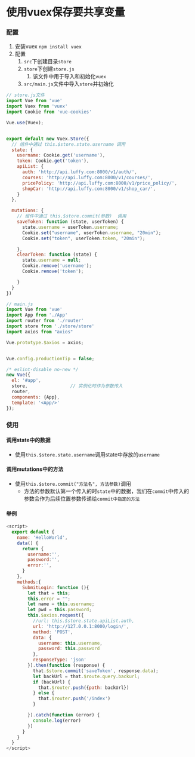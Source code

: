 # 使用vuex保存要共享变量


### 配置
1. 安装vuex `npm install vuex`
2. 配置
	1. `src`下创建目录`store`
	2. `store`下创建`store.js`
		1. 该文件中用于导入和初始化`vuex`
	3. `src/main.js`文件中导入`store`并初始化

```javascript
// store.js文件
import Vue from 'vue'
import Vuex from 'vuex'
import Cookie from 'vue-cookies'

Vue.use(Vuex);


export default new Vuex.Store({
  // 组件中通过 this.$store.state.username 调用
  state: {
    username: Cookie.get('username'),
    token: Cookie.get('token'),
    apiList: {
      auth: 'http://api.luffy.com:8000/v1/auth/',
      courses: 'http://api.luffy.com:8000/v1/courses/',
      pricePolicy: 'http://api.luffy.com:8000/v1/price_policy/',
      shopCar: 'http://api.luffy.com:8000/v1/shop_car/',
    }
  },

  mutations: {
    // 组件中通过 this.$store.commit(参数)  调用
    saveToken: function (state, userToken) {
      state.username = userToken.username;
      Cookie.set("username", userToken.username, "20min");
      Cookie.set("token", userToken.token, "20min");

    },
    clearToken: function (state) {
      state.username = null;
      Cookie.remove('username');
      Cookie.remove('token');

    }
  }
})
```


```javascript
// main.js
import Vue from 'vue'
import App from './App'
import router from './router'
import store from './store/store'
import axios from "axios"

Vue.prototype.$axios = axios;


Vue.config.productionTip = false;

/* eslint-disable no-new */
new Vue({
  el: '#app',
  store,				// 实例化时作为参数传入
  router,			
  components: {App},
  template: '<App/>'
});
```


### 使用
#### 调用state中的数据
- 使用`this.$store.state.username`调用state中存放的`username`



#### 调用mutations中的方法
- 使用`this.$store.commit("方法名", 方法参数)`调用
	- 方法的参数默认第一个传入的时`state`中的数据，我们在`commit`中传入的参数会作为后续位置参数传递给`commit中指定的方法`


#### 举例

```javascript
<script>
  export default {
    name: 'HelloWorld',
    data() {
      return {
        username:'',
        password:'',
        error:'',
      }
    },
    methods:{
      SubmitLogin: function (){
        let that = this;
        this.error = "";
        let name = this.username;
        let pwd = this.password;
        this.$axios.request({
          //url: this.$store.state.apiList.auth,
          url: 'http://127.0.0.1:8000/login/',
          method: 'POST',
          data: {
            username: this.username,
            password: this.password
          },
          responseType: 'json'
        }).then(function (response) {
          that.$store.commit('saveToken', response.data);
          let backUrl = that.$route.query.backurl;
          if (backUrl) {
            that.$router.push({path: backUrl})
          } else {
            that.$router.push('/index')
          }

        }).catch(function (error) {
          console.log(error)
        })
      }
    }
  }
</script>
```
